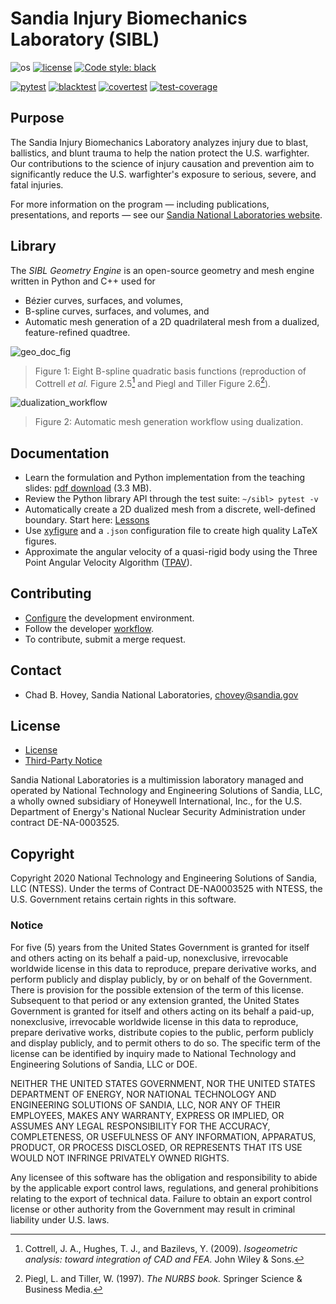 # Sandia Injury Biomechanics Laboratory (SIBL)

![os](https://img.shields.io/badge/os-ubuntu%20|%20macos%20|%20windows-blue.svg) [![license](https://img.shields.io/badge/license-MIT-green.svg)](https://github.com/sandialabs/sibl#license)  [![Code style: black](https://img.shields.io/badge/code%20style-black-000000.svg)](https://github.com/psf/black)

[![pytest](https://github.com/sandialabs/sibl/workflows/pytest/badge.svg)](https://github.com/sandialabs/sibl/actions) [![blacktest](https://github.com/sandialabs/sibl/workflows/blacktest/badge.svg)](https://github.com/sandialabs/sibl/actions) [![covertest](https://github.com/sandialabs/sibl/workflows/covertest/badge.svg)](https://github.com/sandialabs/sibl/actions) [![test-coverage][test-coverage_badge]](https://sandialabs.github.io/sibl/coverage_reports/htmlcov/index.html)

[test-coverage_badge]: https://sandialabs.github.io/sibl/coverage.svg

## Purpose

The Sandia Injury Biomechanics Laboratory analyzes injury due to blast, ballistics, and blunt trauma to help the nation protect the U.S. warfighter. Our contributions to the science of injury causation and prevention aim to significantly reduce the U.S. warfighter's exposure to serious, severe, and fatal injuries.

For more information on the program &mdash; including publications, presentations, and reports &mdash; see our [Sandia National Laboratories website](https://www.sandia.gov/biomechanics/).

## Library

The *SIBL Geometry Engine* is an open-source geometry and mesh engine written in Python and C++ used for 
* Bézier curves, surfaces, and volumes,
* B-spline curves, surfaces, and volumes, and
* Automatic mesh generation of a 2D quadrilateral mesh from a dualized, feature-refined quadtree.

![geo_doc_fig](geo/doc/fig/N_p=2_NCP=8.png)
> Figure 1:  Eight B-spline quadratic basis functions (reproduction of Cottrell *et al.* Figure 2.5[^Cottrell2009] and Piegl and Tiller Figure 2.6[^Piegl1997]).

![dualization_workflow](geo/doc/dual/fig/dualization_workflow.png)
> Figure 2: Automatic mesh generation workflow using dualization.

## Documentation

* Learn the formulation and Python implementation from the teaching slides: [pdf download](geo/doc/bezier_b-spline/Hovey_2022_Bezier_B-Spline_SAND2022-7702_C.pdf) (3.3 MB).
* Review the Python library API through the test suite: `~/sibl> pytest -v`
* Automatically create a 2D dualized mesh from a discrete, well-defined boundary. Start here: [Lessons](geo/doc/dual/README.md)
* Use [xyfigure](cli/doc/README.md) and a `.json` configuration file to create high quality LaTeX figures.
* Approximate the angular velocity of a quasi-rigid body using the Three Point Angular Velocity Algorithm ([TPAV](cli/tests/tpav/README.md)).

## Contributing

* [Configure](config/README.md) the development environment.
* Follow the developer [workflow](config/workflow.md).
* To contribute, submit a merge request.

## Contact

* Chad B. Hovey, Sandia National Laboratories, chovey@sandia.gov

## License

* [License](LICENSE)
* [Third-Party Notice](NOTICE.md)

Sandia National Laboratories is a multimission laboratory managed and operated by National Technology and Engineering Solutions of Sandia, LLC, a wholly owned subsidiary of Honeywell International, Inc., for the U.S. Department of Energy's National Nuclear Security Administration under contract DE-NA-0003525.

## Copyright

Copyright 2020 National Technology and Engineering Solutions of Sandia, LLC (NTESS). Under the terms of Contract DE-NA0003525 with NTESS, the U.S. Government retains certain rights in this software.

### Notice

For five (5) years from  the United States Government is granted for itself and others acting on its behalf a paid-up, nonexclusive, irrevocable worldwide license in this data to reproduce, prepare derivative works, and perform publicly and display publicly, by or on behalf of the Government. There is provision for the possible extension of the term of this license. Subsequent to that period or any extension granted, the United States Government is granted for itself and others acting on its behalf a paid-up, nonexclusive, irrevocable worldwide license in this data to reproduce, prepare derivative works, distribute copies to the public, perform publicly and display publicly, and to permit others to do so. The specific term of the license can be identified by inquiry made to National Technology and Engineering Solutions of Sandia, LLC or DOE.
 
NEITHER THE UNITED STATES GOVERNMENT, NOR THE UNITED STATES DEPARTMENT OF ENERGY, NOR NATIONAL TECHNOLOGY AND ENGINEERING SOLUTIONS OF SANDIA, LLC, NOR ANY OF THEIR EMPLOYEES, MAKES ANY WARRANTY, EXPRESS OR IMPLIED, OR ASSUMES ANY LEGAL RESPONSIBILITY FOR THE ACCURACY, COMPLETENESS, OR USEFULNESS OF ANY INFORMATION, APPARATUS, PRODUCT, OR PROCESS DISCLOSED, OR REPRESENTS THAT ITS USE WOULD NOT INFRINGE PRIVATELY OWNED RIGHTS.
 
Any licensee of this software has the obligation and responsibility to abide by the applicable export control laws, regulations, and general prohibitions relating to the export of technical data. Failure to obtain an export control license or other authority from the Government may result in criminal liability under U.S. laws.

[^Cottrell2009]: Cottrell, J. A., Hughes, T. J., and Bazilevs, Y. (2009). *Isogeometric analysis: toward integration of CAD and FEA.* John Wiley & Sons.
[^Piegl1997]: Piegl, L. and Tiller, W. (1997). *The NURBS book.* Springer Science & Business Media.

